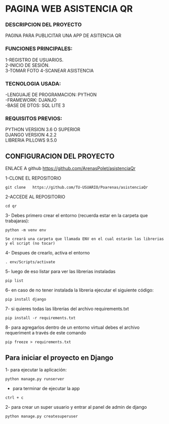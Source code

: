 # PAGINA WEB ASISTENCIA QR

 ### **DESCRIPCION DEL PROYECTO**  
 PAGINA PARA PUBLICITAR UNA APP DE ASITENCIA QR

 ### **FUNCIONES PRINCIPALES:**    
 1-REGISTRO DE USUARIOS.  
 2-INICIO DE SESIÓN.  
 3-TOMAR FOTO
 4-SCANEAR ASISTENCIA


 ### **TECNOLOGIA USADA:**  
 -LENGUAJE DE PROGRAMACION: PYTHON   
 -FRAMEWORK: DJANJO  
 -BASE DE DTOS: SQL LITE 3  

 ### **REQUISITOS PREVIOS:**     
 PYTHON VERSION 3.6 O SUPERIOR  
 DJANGO VERSION 4.2.2  
 LIBRERIA PILLOWS 9.5.0  

 
## CONFIGURACION DEL PROYECTO
ENLACE A github https://github.com/ArenasPolet/asistenciaQr

1-CLONE EL REPOSITORIO 
 ```shell
git clone   https://github.com/TU-USUARIO/Poarenas/asistenciaQr

```
2-ACCEDE AL REPOSITORIO
 ```shell
cd qr
```


3- Debes primero crear el entorno (recuerda estar en la carpeta que trabajaras):

```shell
python -m venv env
```
    Se creará una carpeta que llamada ENV en el cual estarán las librerias y el script (no tocar)

4- Despues de crearlo, activa el entorno

```shell
. env/Scripts/activate
```

5- luego de eso listar para ver las librerias instaladas
```shell
pip list
```

6- en caso de no tener instalada la libreria ejecutar el siguiente código:
```shell
pip install django
```

7- si quieres todas las librerías del archivo requirements.txt
```shell
pip install -r requirements.txt
```

8- para agregarlos dentro de un entorno virtual debes el archivo requeriment a través de este comando
```shell
pip freeze > requirements.txt  
```

## **Para iniciar el proyecto en Django**  

1- para ejecutar la aplicación:
```shell
python manage.py runserver
```

- para terminar de ejecutar la app 
```shell
ctrl + c
```

2-  para crear un super usuario y entrar al panel de admin de django
```shell
python manage.py createsuperuser
```


